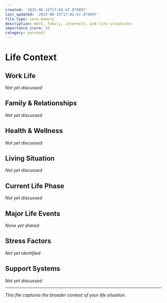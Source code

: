 ```yaml
---
created: '2025-06-15T17:02:47.874897'
last_updated: '2025-06-15T17:02:47.874897'
file_type: core_memory
description: Work, family, interests, and life situations
importance_score: 10
category: personal
---
```


# Life Context

## Work Life
*Not yet discussed*

## Family & Relationships
*Not yet discussed*

## Health & Wellness
*Not yet discussed*

## Living Situation
*Not yet discussed*

## Current Life Phase
*Not yet discussed*

## Major Life Events
*None yet shared*

## Stress Factors
*Not yet identified*

## Support Systems
*Not yet discussed*

---
*This file captures the broader context of your life situation.*
